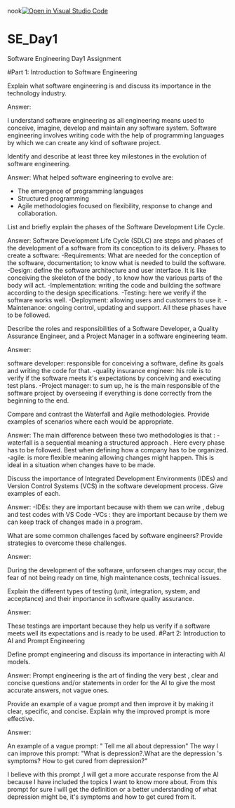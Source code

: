 nook[![Open in Visual Studio Code](https://classroom.github.com/assets/open-in-vscode-2e0aaae1b6195c2367325f4f02e2d04e9abb55f0b24a779b69b11b9e10269abc.svg)](https://classroom.github.com/online_ide?assignment_repo_id=18401303&assignment_repo_type=AssignmentRepo)
# SE_Day1
Software Engineering Day1 Assignment

#Part 1: Introduction to Software Engineering

Explain what software engineering is and discuss its importance in the technology industry.


Answer:

I understand software engineering as all engineering means used to conceive, imagine, develop and maintain any software system. Software engineering involves writing code with the help of programming languages by which we can create any kind of software project.


Identify and describe at least three key milestones in the evolution of software engineering.

Answer:
What helped software engineering to evolve are:
- The emergence of programming languages
- Structured programming
- Agile methodologies focused on flexibility, response to change and collaboration.

List and briefly explain the phases of the Software Development Life Cycle.

Answer:
Software Development Life Cycle (SDLC) are steps and phases of the development of a software from its conception to its delivery. Phases to create a software: 
-Requirements:  What are needed for the conception of the software, documentation; to know what is needed to build the software.
-Design: define the software architecture and user interface. It is like conceiving the skeleton of the body , to know how the various parts of the body will act.
-Implementation: writing the code and building the software according to the design specifications.
-Testing: here we verify if the software works well.
-Deployment: allowing users and customers to use it.
-Maintenance: ongoing control, updating and support.
 All these phases have to be followed.


Describe the roles and responsibilities of a Software Developer, a Quality Assurance Engineer, and a Project Manager in a software engineering team.

Answer:

software developer: responsible for conceiving a software, define its goals and writing the code for that.
-quality insurance engineer: his role is to verify if the software meets it's expectations by conceiving and executing test plans.
-Project manager:  to sum up, he is the main responsible of the software project by overseeing if everything is done correctly from the beginning to the end.

Compare and contrast the Waterfall and Agile methodologies. Provide examples of scenarios where each would be appropriate.

Answer: 
The main difference between these two methodologies is that : 
-waterfall is a sequential meaning a structured approach . Here every phase has to be followed. Best when defining how a company has to be organized.
-agile: is more flexible meaning allowing changes might happen. This is ideal in a situation when changes have to be made.

Discuss the importance of Integrated Development Environments (IDEs) and Version Control Systems (VCS) in the software development process. Give examples of each.

Answer:
-IDEs: they are important because with them we can write , debug and test codes with VS Code
-VCs : they are important because by them we can keep track of changes made in a program.

What are some common challenges faced by software engineers? Provide strategies to overcome these challenges.

Answer: 

During the development of the software, unforseen changes may occur, the fear of not being ready on time, high maintenance costs, technical issues.

Explain the different types of testing (unit, integration, system, and acceptance) and their importance in software quality assurance.

Answer:

These testings are important because they help us verify if a software meets well its expectations and is ready to be used.
#Part 2: Introduction to AI and Prompt Engineering


Define prompt engineering and discuss its importance in interacting with AI models.

Answer:
Prompt engineering is the art of finding the very best , clear and concise questions and/or statements in order for the AI to give the most accurate answers, not vague ones.


Provide an example of a vague prompt and then improve it by making it clear, specific, and concise. Explain why the improved prompt is more effective.

Answer:

An example of a vague prompt:
" Tell me all about depression"
The way I can improve this prompt:
"What is depression?.What are the depression 's symptoms? How to get cured from depression?"

I believe with this prompt ,I will get a more accurate response from the AI because I have included the topics I want to know more about. From this prompt for sure I will get the definition or a better understanding of what depression might be, it's symptoms and how to get cured from it.

